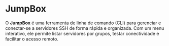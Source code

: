 # JumpBox
O **JumpBox** é uma ferramenta de linha de comando (CLI) para gerenciar e conectar-se a servidores SSH de forma rápida e organizada. Com um menu interativo, ele permite listar servidores por grupos, testar conectividade e facilitar o acesso remoto.
